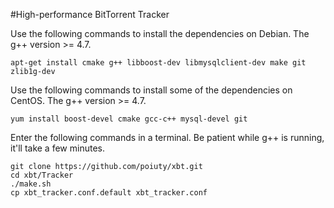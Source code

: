 #High-performance BitTorrent Tracker

Use the following commands to install the dependencies on Debian. The g++ version >= 4.7.
```
apt-get install cmake g++ libboost-dev libmysqlclient-dev make git zlib1g-dev
```
Use the following commands to install some of the dependencies on CentOS. The g++ version >= 4.7.<br/>

```
yum install boost-devel cmake gcc-c++ mysql-devel git
```
Enter the following commands in a terminal. Be patient while g++ is running, it'll take a few minutes.
```
git clone https://github.com/poiuty/xbt.git
cd xbt/Tracker
./make.sh
cp xbt_tracker.conf.default xbt_tracker.conf
```
